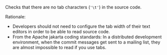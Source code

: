 Checks that there are no tab characters (`'\t'`) in the source code.

Rationale:

- Developers should not need to configure the tab width of their text
  editors in order to be able to read source code.
- From the Apache jakarta coding standards: In a distributed development
  environment, when the commit messages get sent to a mailing list, they
  are almost impossible to read if you use tabs.
